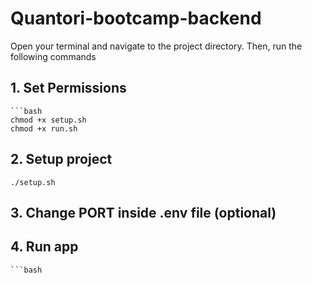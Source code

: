 # Quantori-bootcamp-backend

Open your terminal and navigate to the project directory. Then, run the following commands

## 1. Set Permissions
    ```bash
    chmod +x setup.sh
    chmod +x run.sh

## 2. Setup project
    ./setup.sh

## 3. Change PORT inside .env file (optional)
   
## 4. Run app
    ```bash
